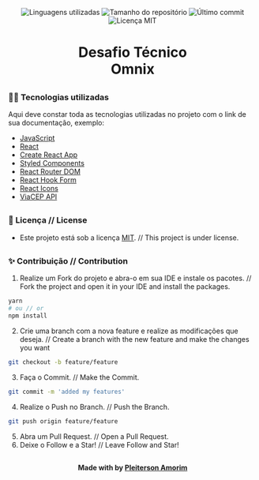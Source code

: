 <!-- Badges session -->
<p align="center">  
  <!-- languages -->
  <img src="https://img.shields.io/github/languages/count/pleiterson/desafio-omnix-frontend?style=social" alt="Linguagens utilizadas">
  <!-- repo size -->
  <img src="https://img.shields.io/github/repo-size/Pleiterson/desafio-omnix-frontend?style=social" alt="Tamanho do repositório">
  <!-- last commit -->
  <img src="https://img.shields.io/github/last-commit/Pleiterson/desafio-omnix-frontend?style=social" alt="Último commit">
  <!-- licence MIT -->
  <img src="https://img.shields.io/github/license/Pleiterson/desafio-omnix-frontend?style=social" alt="Licença MIT">
</p>


<!--Banner session-->
<!-- <p align="center"><img src="./src/_assets/img/banner.png" alt="banner"></p> -->


<!--About session-->
<h1 align="center">Desafio Técnico<br>Omnix</h1>

<!-- Desafio Técnico da Omnix Front-end. -->

<!-- - [Projeto desenvolvido]() // Project developed. -->

<!-- <p align="center"><img src="./src/_assets/img/project.gif" alt="project"></p> -->

<!-- <h5>Descrição do Problema</h5> -->
<!-- Imagine que você foi contratado para desenvolver parte de uma landing page com foco na venda de planos de internet. O sistema de checkout já foi desenvolvido, então você deve desenvolver a página Home e de Ofertas. -->
<!-- Ao acessar o site, o cliente se depara com uma mensagem de boas vindas e um formulário requisitando seu cep para prosseguir. Você deve utilizar a API da ViaCep para captar os dados do endereço. Ao avançar, é mostrada uma tela com uma mensagem contendo endereço informado, as ofertas dispovíveis para o cliente e um botão fixo no canto inferior direito da tela com a mensagem “Ops, errei meu cep!”, que, ao ser clicado, volta para a página anterior.  -->

##
<!--LTechnologies used-->
<h3>👨‍💻 Tecnologias utilizadas</h3>

Aqui deve constar toda as tecnologias utilizadas no projeto com o link de sua documentação, exemplo:
- [JavaScript](https://developer.mozilla.org/pt-BR/docs/Web/JavaScript)
- [React](https://pt-br.reactjs.org/docs/getting-started.html)
- [Create React App](https://create-react-app.dev/docs/getting-started/)
- [Styled Components](https://styled-components.com/docs)
- [React Router DOM](https://v5.reactrouter.com/web/guides/quick-start)
- [React Hook Form](https://react-hook-form.com/)
- [React Icons](https://react-icons.github.io/react-icons)
- [ViaCEP API](https://viacep.com.br/)

##
<!--License session-->
<h3>📝 Licença // License </h3>

- Este projeto está sob a licença [MIT](./LICENSE). // This project is under license.

##
<!--Contribution-->
<h3>✨ Contribuição // Contribution </h3>

1. Realize um Fork do projeto e abra-o em sua IDE e instale os pacotes. // Fork the project and open it in your IDE and install the packages.
```bash
yarn
# ou // or
npm install
```
2. Crie uma branch com a nova feature e realize as modificações que deseja. // Create a branch with the new feature and make the changes you want
```bash
git checkout -b feature/feature
```
3. Faça o Commit. // Make the Commit.
```bash
git commit -m 'added my features'
```
4. Realize o Push no Branch. // Push the Branch.
```bash
git push origin feature/feature
```
5. Abra um Pull Request. // Open a Pull Request.
6. Deixe o Follow e a Star! // Leave Follow and Star!

##
<!--Bottom session-->
<h4 align=center>Made with by <a href="https://pleiterson.vercel.app">Pleiterson Amorim</a></h4>
